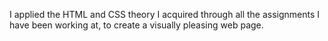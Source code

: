 I applied the HTML and CSS theory I acquired through all the assignments I have been working at, to create a visually pleasing web page.
